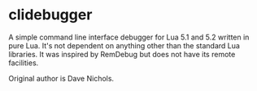 clidebugger
===========

A simple command line interface debugger for Lua 5.1 and 5.2 written in pure Lua. It's not dependent on anything other than the standard Lua libraries. It was inspired by RemDebug but does not have its remote facilities.

Original author is Dave Nichols.
